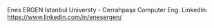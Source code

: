 Enes ERGEN
Istanbul Universty - Cerrahpaşa Computer Eng.
LinkedIn: https://www.linkedin.com/in/enesergen/
